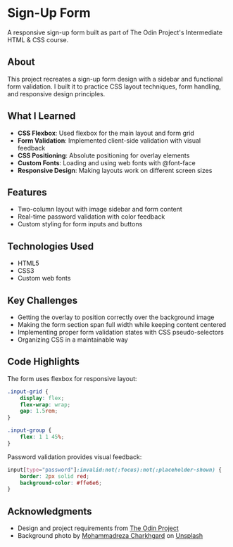 # Sign-Up Form

A responsive sign-up form built as part of The Odin Project's Intermediate HTML & CSS course.

## About

This project recreates a sign-up form design with a sidebar and functional form validation. I built it to practice CSS layout techniques, form handling, and responsive design principles.

## What I Learned

- **CSS Flexbox**: Used flexbox for the main layout and form grid
- **Form Validation**: Implemented client-side validation with visual feedback
- **CSS Positioning**: Absolute positioning for overlay elements
- **Custom Fonts**: Loading and using web fonts with @font-face
- **Responsive Design**: Making layouts work on different screen sizes

## Features

- Two-column layout with image sidebar and form content
- Real-time password validation with color feedback
- Custom styling for form inputs and buttons

## Technologies Used

- HTML5
- CSS3
- Custom web fonts

## Key Challenges

- Getting the overlay to position correctly over the background image
- Making the form section span full width while keeping content centered
- Implementing proper form validation states with CSS pseudo-selectors
- Organizing CSS in a maintainable way

## Code Highlights

The form uses flexbox for responsive layout:
```css
.input-grid {
    display: flex;
    flex-wrap: wrap;
    gap: 1.5rem;
}

.input-group {
    flex: 1 1 45%;
}
```

Password validation provides visual feedback:
```css
input[type="password"]:invalid:not(:focus):not(:placeholder-shown) {
    border: 2px solid red;
    background-color: #ffe6e6;
}
```

## Acknowledgments

- Design and project requirements from [The Odin Project](https://www.theodinproject.com/)
- Background photo by [Mohammadreza Charkhgard](https://unsplash.com/@mrcharkhgard) on [Unsplash](https://unsplash.com)
